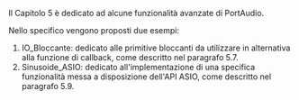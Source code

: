 Il Capitolo 5 è dedicato ad alcune funzionalità avanzate di PortAudio.

Nello specifico vengono proposti due esempi:

1. IO_Bloccante: dedicato alle primitive bloccanti da utilizzare in alternativa alla funzione di callback, come descritto nel paragrafo 5.7.
2. Sinusoide_ASIO: dedicato all'implementazione di una specifica funzionalità messa a disposizione dell'API ASIO, come descritto nel paragrafo 5.9.
